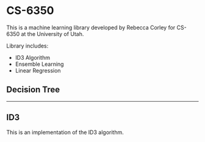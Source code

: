 # CS-6350
This is a machine learning library developed by Rebecca Corley for CS-6350 at the University of Utah.

Library includes:
- ID3 Algorithm
- Ensemble Learning
- Linear Regression

Decision Tree
-------------
-------------

ID3
-------

This is an implementation of the ID3 algorithm.
